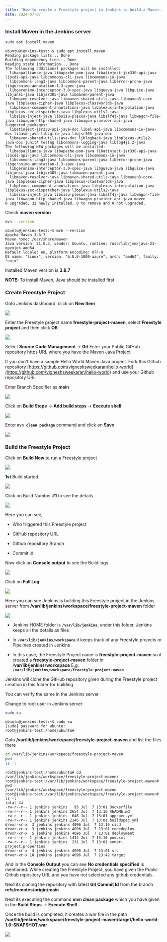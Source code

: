 ```yaml
---
title: "How to create a Freestyle project in Jenkins to build a Maven Java project"
date: 2024-07-07
---
```


### Install Maven in the Jenkins server

```bash
sudo apt install maven
```

```
ubuntu@jenkins-test:~$ sudo apt install maven
Reading package lists... Done
Building dependency tree... Done
Reading state information... Done
The following additional packages will be installed:
  libaopalliance-java libapache-pom-java libatinject-jsr330-api-java libcdi-api-java libcommons-cli-java libcommons-io-java
  libcommons-lang3-java libcommons-parent-java liberror-prone-java libgeronimo-annotation-1.3-spec-java
  libgeronimo-interceptor-3.0-spec-java libguava-java libguice-java libjansi-java libjsr305-java libmaven-parent-java
  libmaven-resolver-java libmaven-shared-utils-java libmaven3-core-java libplexus-cipher-java libplexus-classworlds-java
  libplexus-component-annotations-java libplexus-interpolation-java libplexus-sec-dispatcher-java libplexus-utils2-java
  libsisu-inject-java libsisu-plexus-java libslf4j-java libwagon-file-java libwagon-http-shaded-java libwagon-provider-api-java
Suggested packages:
  libatinject-jsr330-api-java-doc libel-api-java libcommons-io-java-doc libasm-java libcglib-java libjsr305-java-doc
  libmaven-shared-utils-java-doc liblogback-java libplexus-utils2-java-doc junit4 testng libcommons-logging-java liblog4j1.2-java
The following NEW packages will be installed:
  libaopalliance-java libapache-pom-java libatinject-jsr330-api-java libcdi-api-java libcommons-cli-java libcommons-io-java
  libcommons-lang3-java libcommons-parent-java liberror-prone-java libgeronimo-annotation-1.3-spec-java
  libgeronimo-interceptor-3.0-spec-java libguava-java libguice-java libjansi-java libjsr305-java libmaven-parent-java
  libmaven-resolver-java libmaven-shared-utils-java libmaven3-core-java libplexus-cipher-java libplexus-classworlds-java
  libplexus-component-annotations-java libplexus-interpolation-java libplexus-sec-dispatcher-java libplexus-utils2-java
  libsisu-inject-java libsisu-plexus-java libslf4j-java libwagon-file-java libwagon-http-shaded-java libwagon-provider-api-java maven
0 upgraded, 32 newly installed, 0 to remove and 0 not upgraded.
```

Check **maven version**

```bash
mvn --version
```

```
ubuntu@jenkins-test:~$ mvn --version
Apache Maven 3.8.7
Maven home: /usr/share/maven
Java version: 21.0.3, vendor: Ubuntu, runtime: /usr/lib/jvm/java-21-openjdk-amd64
Default locale: en, platform encoding: UTF-8
OS name: "linux", version: "6.8.0-1009-azure", arch: "amd64", family: "unix"
```

Installed Maven version is **3.8.7**

**NOTE:** To install Maven, Java should be installed first

### Create Freestyle Project

Goto Jenkins dashboard, click on **New Item**

![](../images/jenkins-dashboard-new-item-1024x584.png)

Enter the Freestyle project name **freestyle-project-maven**, select **Freestyle project** and then click **OK**

![](../images/jenkins-freestyle-create-1024x586.png)

Select **Source Code Management** -> **Git** Enter your Public GitHub repository https URL where you have the Maven Java Project

If you don't have a sample Hello World Maven Java project. Fork this Github repository [https://github.com/vigneshsweekaran/hello-world](https://github.com/vigneshsweekaran/hello-world) and use your Github repository URL

Enter Branch Specifier as **main**

![](../images/jenkins-freestyle-configure-url-1024x586.png)

Click on **Build Steps** -> **Add build steps** -> **Execute shell**

![](../images/jenkins-freestyle-configure-buildstep-1024x586.png)

Enter **`mvn clean package`** command and click on **Save**

![](../images/jenkins-freestyle-buildstep-shell.png)

### Build the Freestyle Project

Click on **Build Now** to run a Freestyle project

![](../images/jenkins-freestyle-build-now-1024x586.png)

**1st** Build started

![](../images/jenkins-freestyle-build-started-1024x586.png)

Click on Build Number **#1** to see the details

![](../images/jenkins-freestyle-build-started-num-1024x586.png)

Here you can see,

- Who triggered this Freestyle project

- GitHub repository URL

- Github repository Branch

- Commit id

Now click on **Console output** to see the Build logs

![](../images/jenkins-freestyle-console-out-1024x360.png)

Click on **Full Log**

![](../images/jenkins-freestyle-fulllog-1024x382.png)

Here you can see Jenkins is building this Freestyle project in the Jenkins server from **/var/lib/jenkins/workspace/freestyle-project-maven** folder

![](../images/jenkins-freestyle-log-begin-1024x586.png)

- Jenkins HOME folder is **`/var/lib/jenkins`**, under this folder, Jenkins keeps all the details as files

- In **`/var/lib/jenkins/workspace`** it keeps track of any Freestyle projects or Pipelines created in Jenkins

- In this case, the Freestyle Project name is **freestyle-project-maven** so it created a **freestyle-project-maven** folder in /**var/lib/jenkins**/**workspace** E.g. **`/var/lib/jenkins/workspace/freestyle-project-maven`**

Jenkins will clone the GitHub repository given during the Freestyle project creation in this folder for building

You can verify the same in the Jenkins server

Change to root user in Jenkins server

```bash
sudo su
```

```
ubuntu@jenkins-test:~$ sudo su
[sudo] password for ubuntu: 
root@jenkins-test:/home/ubuntu#
```

Goto **/var/lib/jenkins/workspace/freestyle-project-maven** and list the files there

```bash
cd /var/lib/jenkins/workspace/freestyle-project-maven
pwd
ls -l
```

```
root@jenkins-test:/home/ubuntu# cd /var/lib/jenkins/workspace/freestyle-project-maven/
root@jenkins-test:/var/lib/jenkins/workspace/freestyle-project-maven# pwd
/var/lib/jenkins/workspace/freestyle-project-maven
root@jenkins-test:/var/lib/jenkins/workspace/freestyle-project-maven# ls -l
total 44
-rw-r--r-- 1 jenkins jenkins   95 Jul  7 13:01 Dockerfile
-rw-r--r-- 1 jenkins jenkins 2654 Jul  7 13:16 README.md
-rw-r--r-- 1 jenkins jenkins  646 Jul  7 13:01 appspec.yml
-rw-r--r-- 1 jenkins jenkins 2146 Jul  7 13:01 buildspec.yml
drwxr-xr-x  3 jenkins jenkins 4096 Jul  7 13:16 cicd
drwxr-xr-x  3 jenkins jenkins 4096 Jul  7 13:01 codedeploy
drwxr-xr-x  5 jenkins jenkins 4096 Jul  7 13:01 deployment
-rw-r--r-- 1 jenkins jenkins 1414 Jul  7 13:16 pom.xml
-rw-r--r-- 1 jenkins jenkins  231 Jul  7 13:01 sonar-project.properties
drwxr-xr-x  4 jenkins jenkins 4096 Jul  7 13:01 src
drwxr-xr-x 10 jenkins jenkins 4096 Jul  7 13:42 target
```

And in the **Console Output** you can see **No credentials specified** is mentioned. While creating the Freestyle Project, you have given the Public Github repository URL and you have not selected any github credentials.

Next its cloning the repository with latest **Git Commit Id** from the branch **refs/remotes/origin/main**

Next its executing the command **mvn clean package** which you have given in the **Build Steps** -> **Execute Shell**

Once the build is completed, it creates a war file in the path **/var/lib/jenkins/workspace/freestyle-project-maven/target/hello-world-1.0-SNAPSHOT.war**

![](../images/jenkins-freestyle-log-end-1024x507.png)
